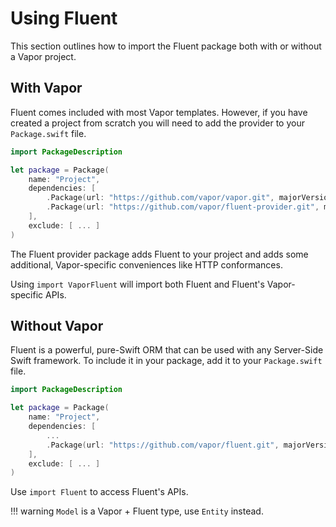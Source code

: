 # Using Fluent

This section outlines how to import the Fluent package both with or without a Vapor project.

## With Vapor

Fluent comes included with most Vapor templates. However, if you have created a project from scratch you will need to add the provider to your `Package.swift` file.

```swift
import PackageDescription

let package = Package(
    name: "Project",
    dependencies: [
        .Package(url: "https://github.com/vapor/vapor.git", majorVersion: 2),
        .Package(url: "https://github.com/vapor/fluent-provider.git", majorVersion: 1)
    ],
    exclude: [ ... ]
)
```

The Fluent provider package adds Fluent to your project and adds some additional, Vapor-specific conveniences like HTTP conformances. 

Using `import VaporFluent` will import both Fluent and Fluent's Vapor-specific APIs. 

## Without Vapor

Fluent is a powerful, pure-Swift ORM that can be used with any Server-Side Swift framework. To include it in your package, add it to your `Package.swift` file.

```swift
import PackageDescription

let package = Package(
    name: "Project",
    dependencies: [
        ...
        .Package(url: "https://github.com/vapor/fluent.git", majorVersion: 2)
    ],
    exclude: [ ... ]
)
```

Use `import Fluent` to access Fluent's APIs.

!!! warning
    `Model` is a Vapor + Fluent type, use `Entity` instead.

